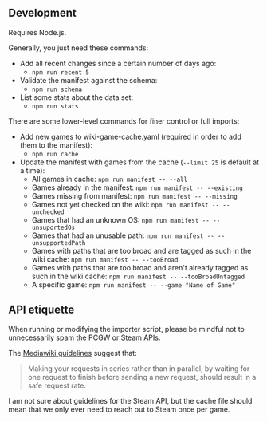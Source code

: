 ## Development
Requires Node.js.

Generally, you just need these commands:

* Add all recent changes since a certain number of days ago:
  * `npm run recent 5`
* Validate the manifest against the schema:
  * `npm run schema`
* List some stats about the data set:
  * `npm run stats`

There are some lower-level commands for finer control or full imports:

* Add new games to wiki-game-cache.yaml (required in order to add them to the manifest):
  * `npm run cache`
* Update the manifest with games from the cache (`--limit 25` is default at a time):
  * All games in cache: `npm run manifest -- --all`
  * Games already in the manifest: `npm run manifest -- --existing`
  * Games missing from manifest: `npm run manifest -- --missing`
  * Games not yet checked on the wiki: `npm run manifest -- --unchecked`
  * Games that had an unknown OS: `npm run manifest -- --unsuportedOs`
  * Games that had an unusable path: `npm run manifest -- --unsupportedPath`
  * Games with paths that are too broad and are tagged as such in the wiki cache: `npm run manifest -- --tooBroad`
  * Games with paths that are too broad and aren't already tagged as such in the wiki cache: `npm run manifest -- --tooBroadUntagged`
  * A specific game: `npm run manifest -- --game "Name of Game"`

## API etiquette
When running or modifying the importer script, please be mindful not to
unnecessarily spam the PCGW or Steam APIs.

The [Mediawiki guidelines](https://www.mediawiki.org/wiki/API:Etiquette)
suggest that:

> Making your requests in series rather than in parallel, by waiting for one request
> to finish before sending a new request, should result in a safe request rate.

I am not sure about guidelines for the Steam API, but the cache file should mean
that we only ever need to reach out to Steam once per game.
